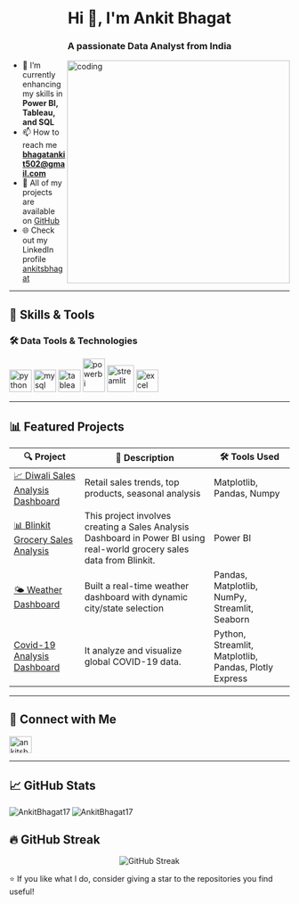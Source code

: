 <h1 align="center">Hi 👋, I'm Ankit Bhagat</h1>
<h3 align="center">A passionate Data Analyst from India</h3>

<img align="right" alt="coding" width="400" src="https://cdn.dribbble.com/users/1162077/screenshots/3848914/media/7ed7d5ca074b4ef0a7c9ee4e9f6d0de3.gif" />

- 🌱 I’m currently enhancing my skills in **Power BI, Tableau, and SQL**
- 📫 How to reach me **bhagatankit502@gmail.com**
- 💼 All of my projects are available on [GitHub](https://github.com/ankit-bhagat17)
- 🌐 Check out my LinkedIn profile [ankitsbhagat](https://linkedin.com/in/ankitsbhagat)

---

## 🧠 Skills & Tools

### 🛠️ Data Tools & Technologies
<p align="left">
  <img src="https://cdn.jsdelivr.net/gh/devicons/devicon/icons/python/python-original.svg" alt="python" width="40" height="40"/>
  <img src="https://cdn.jsdelivr.net/gh/devicons/devicon/icons/mysql/mysql-original-wordmark.svg" alt="mysql" width="40" height="40"/>
  <img src="https://img.icons8.com/color/48/000000/tableau-software.png" alt="tableau" width="40" height="40"/>
  <img src="https://img.icons8.com/color/48/power-bi.png" alt="powerbi" width="40" height="60"/>
  <img width="48" height="48" src="https://img.icons8.com/color/48/streamlit.png" alt="streamlit"/>
  <img src="https://cdn2.iconfinder.com/data/icons/metro-ui-icon-set/512/Excel_15.png" alt="excel" width="40" height="40"/>
</p>

---

## 📊 Featured Projects

| 🔍 Project | 🧾 Description | 🛠️ Tools Used |
|-----------|----------------|---------------|
| [📈 Diwali Sales Analysis Dashboard](https://github.com/ankit-bhagat17/Diwali-Sales-Analysis) | Retail sales trends, top products, seasonal analysis | Matplotlib, Pandas, Numpy |
| [📊 Blinkit Grocery Sales Analysis](https://github.com/ankit-bhagat17/Blinkit-Grocery-Sales-Analysisi) |  This project involves creating a Sales Analysis Dashboard in Power BI using real-world grocery sales data from Blinkit.| Power BI|
| [🌤️ Weather Dashboard ](https://ankitbhagatweatherapp.streamlit.app) | Built a real-time weather dashboard with dynamic city/state selection| Pandas, Matplotlib, NumPy, Streamlit, Seaborn |
| [Covid-19 Analysis Dashboard ](https://covid19-analysisbyankitbhagat.streamlit.app/) | It analyze and visualize global COVID-19 data. |Python, Streamlit, Matplotlib, Pandas, Plotly Express |

---

## 🔗 Connect with Me

<p align="left">
  <a href="https://linkedin.com/in/ankitsbhagat" target="blank"><img align="center" src="https://raw.githubusercontent.com/rahuldkjain/github-profile-readme-generator/master/src/images/icons/Social/linked-in-alt.svg" alt="ankitsbhagat" height="30" width="40" /></a>

---

## 📈 GitHub Stats

<p>
  <!-- Top Languages -->
  <img align="left" src="https://github-readme-stats.vercel.app/api/top-langs/?username=AnkitBhagat17&show_icons=true&locale=en&layout=compact" alt="AnkitBhagat17"/>
</p>

<p>
  <!-- GitHub Stats -->
  <img align="center" src="https://github-readme-stats.vercel.app/api?username=AnkitBhagat17&show_icons=true&locale=en" alt="AnkitBhagat17"/>
</p>

## 🔥 GitHub Streak

<p align="center">
  <img src="https://github-readme-streak-stats.herokuapp.com?user=AnkitBhagat17&theme=default" alt="GitHub Streak"/>
</p>



⭐️ If you like what I do, consider giving a star to the repositories you find useful!
